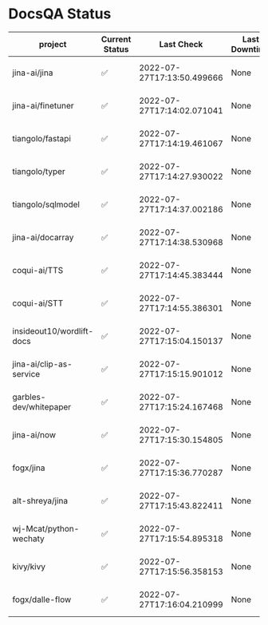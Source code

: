 # DocsQA Status

|         project         |Current Status|        Last Check        |Last Downtime|                % Uptime                |
|-------------------------|--------------|--------------------------|-------------|----------------------------------------|
|jina-ai/jina             |✅            |2022-07-27T17:13:50.499666|None         |100.0 (since 2022-07-27 12:11:57.480546)|
|jina-ai/finetuner        |✅            |2022-07-27T17:14:02.071041|None         |100.0 (since 2022-07-27 12:11:57.480546)|
|tiangolo/fastapi         |✅            |2022-07-27T17:14:19.461067|None         |100.0 (since 2022-07-27 12:11:57.480546)|
|tiangolo/typer           |✅            |2022-07-27T17:14:27.930022|None         |100.0 (since 2022-07-27 12:11:57.480546)|
|tiangolo/sqlmodel        |✅            |2022-07-27T17:14:37.002186|None         |100.0 (since 2022-07-27 12:11:57.480546)|
|jina-ai/docarray         |✅            |2022-07-27T17:14:38.530968|None         |100.0 (since 2022-07-27 12:11:57.480546)|
|coqui-ai/TTS             |✅            |2022-07-27T17:14:45.383444|None         |100.0 (since 2022-07-27 12:11:57.480546)|
|coqui-ai/STT             |✅            |2022-07-27T17:14:55.386301|None         |100.0 (since 2022-07-27 12:11:57.480546)|
|insideout10/wordlift-docs|✅            |2022-07-27T17:15:04.150137|None         |100.0 (since 2022-07-27 12:11:57.480546)|
|jina-ai/clip-as-service  |✅            |2022-07-27T17:15:15.901012|None         |100.0 (since 2022-07-27 12:11:57.480546)|
|garbles-dev/whitepaper   |✅            |2022-07-27T17:15:24.167468|None         |100.0 (since 2022-07-27 12:11:57.480546)|
|jina-ai/now              |✅            |2022-07-27T17:15:30.154805|None         |100.0 (since 2022-07-27 12:11:57.480546)|
|fogx/jina                |✅            |2022-07-27T17:15:36.770287|None         |100.0 (since 2022-07-27 12:11:57.480546)|
|alt-shreya/jina          |✅            |2022-07-27T17:15:43.822411|None         |100.0 (since 2022-07-27 12:11:57.480546)|
|wj-Mcat/python-wechaty   |✅            |2022-07-27T17:15:54.895318|None         |100.0 (since 2022-07-27 12:11:57.480546)|
|kivy/kivy                |✅            |2022-07-27T17:15:56.358153|None         |100.0 (since 2022-07-27 12:11:57.480546)|
|fogx/dalle-flow          |✅            |2022-07-27T17:16:04.210999|None         |100.0 (since 2022-07-27 12:11:57.480546)|
